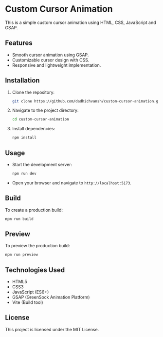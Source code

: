 # Custom Cursor Animation

This is a simple custom cursor animation using HTML, CSS, JavaScript and GSAP.

## Features

- Smooth cursor animation using GSAP.
- Customizable cursor design with CSS.
- Responsive and lightweight implementation.

## Installation

1. Clone the repository:
   ```bash
   git clone https://github.com/dadhichvansh/custom-cursor-animation.git
   ```
2. Navigate to the project directory:
   ```bash
   cd custom-cursor-animation
   ```
3. Install dependencies:
   ```bash
   npm install
   ```

## Usage

- Start the development server:
  ```bash
  npm run dev
  ```
- Open your browser and navigate to `http://localhost:5173`.

## Build

To create a production build:

```bash
npm run build
```

## Preview

To preview the production build:

```bash
npm run preview
```

## Technologies Used

- HTML5
- CSS3
- JavaScript (ES6+)
- GSAP (GreenSock Animation Platform)
- Vite (Build tool)

## License

This project is licensed under the MIT License.
